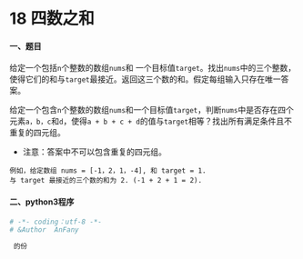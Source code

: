 # 18 四数之和

#### 一、题目

给定一个包括```n```个整数的数组```nums```和 一个目标值```target```。找出```nums```中的三个整数，使得它们的和与```target```最接近。返回这三个数的和。假定每组输入只存在唯一答案。

给定一个包含```n```个整数的数组```nums```和一个目标值```target```，判断```nums```中是否存在四个元素```a，b，c```和```d```，使得```a + b + c + d```的值与```target```相等？找出所有满足条件且不重复的四元组。

* 注意：答案中不可以包含重复的四元组。


```
例如，给定数组 nums = [-1，2，1，-4], 和 target = 1.
与 target 最接近的三个数的和为 2. (-1 + 2 + 1 = 2).
```

#### 二、python3程序
```python
# -*- coding：utf-8 -*-
# &Author  AnFany

 的份
